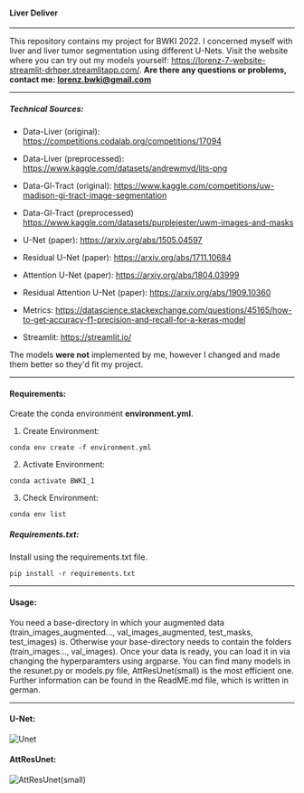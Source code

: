 #### Liver Deliver
---
This repository contains my project for BWKI 2022. I concerned myself with liver and liver tumor segmentation using different U-Nets.
Visit the website where you can try out my models yourself: https://lorenz-7-website-streamlit-drhper.streamlitapp.com/.
**Are there any questions or problems, contact me: lorenz.bwki@gmail.com**

---
##### Technical Sources:

- Data-Liver (original):
https://competitions.codalab.org/competitions/17094

- Data-Liver (preprocessed):
https://www.kaggle.com/datasets/andrewmvd/lits-png 

- Data-Gl-Tract (original):
https://www.kaggle.com/competitions/uw-madison-gi-tract-image-segmentation

- Data-Gl-Tract (preprocessed)
https://www.kaggle.com/datasets/purplejester/uwm-images-and-masks

- U-Net (paper):
https://arxiv.org/abs/1505.04597

- Residual U-Net (paper):
https://arxiv.org/abs/1711.10684

- Attention U-Net (paper):
https://arxiv.org/abs/1804.03999

- Residual Attention U-Net (paper):
https://arxiv.org/abs/1909.10360

- Metrics:
https://datascience.stackexchange.com/questions/45165/how-to-get-accuracy-f1-precision-and-recall-for-a-keras-model

- Streamlit:
https://streamlit.io/

The models **were not** implemented by me, however I changed and made them better so they'd fit my project.

---
#### Requirements:
Create the conda environment **environment.yml**.

1. Create Environment:
```
conda env create -f environment.yml
```
2. Activate Environment:

```
conda activate BWKI_1
```

3. Check Environment:
```
conda env list
```

##### Requirements.txt:

Install using the requirements.txt file.

```
pip install -r requirements.txt
```
---
#### Usage:

You need a base-directory in which your augmented data (train_images_augmented..., val_images_augmented, test_masks, test_images) is. Otherwise your base-directory needs to contain the folders (train_images..., val_images). Once your data is ready, you can load it in via changing the hyperparamters using argparse. You can find many models in the resunet.py or models.py file, AttResUnet(small) is the most efficient one. 
Further information can be found in the ReadME.md file, which is written in german.

---
#### U-Net:

![Unet](https://user-images.githubusercontent.com/88616547/189702861-16b88b05-ec84-40db-a195-aa467164135f.png)

#### AttResUnet:

![AttResUnet(small)](https://user-images.githubusercontent.com/88616547/189703255-f4694367-7a4b-4d4b-ba51-7ce55782b0ba.png)

